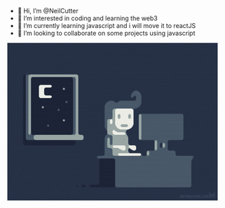 - 👋 Hi, I’m @NeilCutter
- 👀 I’m interested in coding and learning the web3
- 🌱 I’m currently learning javascript and i will move it to reactJS
- 💞️ I’m looking to collaborate on some projects using javascript

<!---
NeilCutter/NeilCutter is a ✨ special ✨ repository because its `README.md` (this file) appears on your GitHub profile.
You can click the Preview link to take a look at your changes.
--->

![](https://github.com/NeilCutter/NeilCutter/blob/main/programming.gif)
